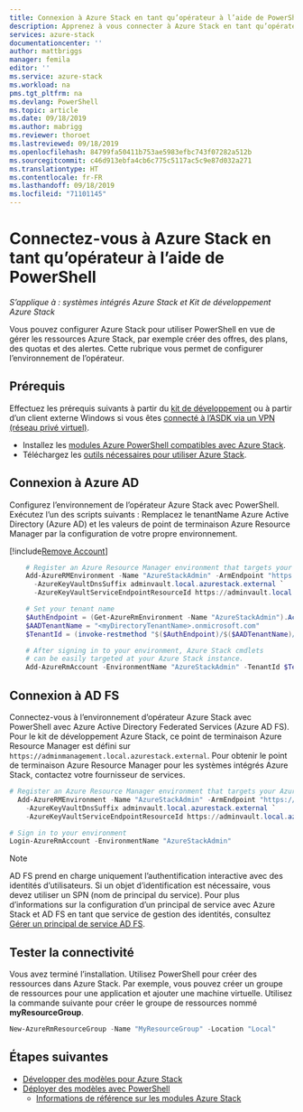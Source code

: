 ```yaml
---
title: Connexion à Azure Stack en tant qu’opérateur à l’aide de PowerShell | Microsoft Docs
description: Apprenez à vous connecter à Azure Stack en tant qu’opérateur à l’aide de PowerShell
services: azure-stack
documentationcenter: ''
author: mattbriggs
manager: femila
editor: ''
ms.service: azure-stack
ms.workload: na
pms.tgt_pltfrm: na
ms.devlang: PowerShell
ms.topic: article
ms.date: 09/18/2019
ms.author: mabrigg
ms.reviewer: thoroet
ms.lastreviewed: 09/18/2019
ms.openlocfilehash: 84799fa50411b753ae5983efbc743f07282a512b
ms.sourcegitcommit: c46d913ebfa4cb6c775c5117ac5c9e87d032a271
ms.translationtype: HT
ms.contentlocale: fr-FR
ms.lasthandoff: 09/18/2019
ms.locfileid: "71101145"
---
```

# <a name="connect-to-azure-stack-with-powershell-as-an-operator"></a>Connectez-vous à Azure Stack en tant qu’opérateur à l’aide de PowerShell

*S’applique à : systèmes intégrés Azure Stack et Kit de développement Azure Stack*

Vous pouvez configurer Azure Stack pour utiliser PowerShell en vue de gérer les ressources Azure Stack, par exemple créer des offres, des plans, des quotas et des alertes. Cette rubrique vous permet de configurer l’environnement de l’opérateur.

## <a name="prerequisites"></a>Prérequis

Effectuez les prérequis suivants à partir du [kit de développement](../asdk/asdk-connect.md#connect-with-rdp) ou à partir d’un client externe Windows si vous êtes [connecté à l’ASDK via un VPN (réseau privé virtuel)](../asdk/asdk-connect.md#connect-with-vpn). 

 - Installez les [modules Azure PowerShell compatibles avec Azure Stack](azure-stack-powershell-install.md).  
 - Téléchargez les [outils nécessaires pour utiliser Azure Stack](azure-stack-powershell-download.md).  

## <a name="connect-with-azure-ad"></a>Connexion à Azure AD

Configurez l’environnement de l’opérateur Azure Stack avec PowerShell. Exécutez l’un des scripts suivants : Remplacez le tenantName Azure Active Directory (Azure AD) et les valeurs de point de terminaison Azure Resource Manager par la configuration de votre propre environnement. 

[!include[Remove Account](../../includes/remove-account.md)]

```powershell  
    # Register an Azure Resource Manager environment that targets your Azure Stack instance. Get your Azure Resource Manager endpoint value from your service provider.
    Add-AzureRMEnvironment -Name "AzureStackAdmin" -ArmEndpoint "https://adminmanagement.local.azurestack.external" `
      -AzureKeyVaultDnsSuffix adminvault.local.azurestack.external `
      -AzureKeyVaultServiceEndpointResourceId https://adminvault.local.azurestack.external

    # Set your tenant name
    $AuthEndpoint = (Get-AzureRmEnvironment -Name "AzureStackAdmin").ActiveDirectoryAuthority.TrimEnd('/')
    $AADTenantName = "<myDirectoryTenantName>.onmicrosoft.com"
    $TenantId = (invoke-restmethod "$($AuthEndpoint)/$($AADTenantName)/.well-known/openid-configuration").issuer.TrimEnd('/').Split('/')[-1]

    # After signing in to your environment, Azure Stack cmdlets
    # can be easily targeted at your Azure Stack instance.
    Add-AzureRmAccount -EnvironmentName "AzureStackAdmin" -TenantId $TenantId
```

## <a name="connect-with-ad-fs"></a>Connexion à AD FS

Connectez-vous à l’environnement d’opérateur Azure Stack avec PowerShell avec Azure Active Directory Federated Services (Azure AD FS). Pour le kit de développement Azure Stack, ce point de terminaison Azure Resource Manager est défini sur `https://adminmanagement.local.azurestack.external`. Pour obtenir le point de terminaison Azure Resource Manager pour les systèmes intégrés Azure Stack, contactez votre fournisseur de services.


  ```powershell  
  # Register an Azure Resource Manager environment that targets your Azure Stack instance. Get your Azure Resource Manager endpoint value from your service provider.
    Add-AzureRMEnvironment -Name "AzureStackAdmin" -ArmEndpoint "https://adminmanagement.local.azurestack.external" `
      -AzureKeyVaultDnsSuffix adminvault.local.azurestack.external `
      -AzureKeyVaultServiceEndpointResourceId https://adminvault.local.azurestack.external

  # Sign in to your environment
  Login-AzureRmAccount -EnvironmentName "AzureStackAdmin"
  ```

> [!Note]  
> AD FS prend en charge uniquement l’authentification interactive avec des identités d’utilisateurs. Si un objet d’identification est nécessaire, vous devez utiliser un SPN (nom de principal du service). Pour plus d’informations sur la configuration d’un principal de service avec Azure Stack et AD FS en tant que service de gestion des identités, consultez [Gérer un principal de service AD FS](azure-stack-create-service-principals.md#manage-an-ad-fs-service-principal).

## <a name="test-the-connectivity"></a>Tester la connectivité

Vous avez terminé l’installation. Utilisez PowerShell pour créer des ressources dans Azure Stack. Par exemple, vous pouvez créer un groupe de ressources pour une application et ajouter une machine virtuelle. Utilisez la commande suivante pour créer le groupe de ressources nommé **myResourceGroup**.

```powershell  
New-AzureRmResourceGroup -Name "MyResourceGroup" -Location "Local"
```

## <a name="next-steps"></a>Étapes suivantes

- [Développer des modèles pour Azure Stack](../user/azure-stack-develop-templates.md)
- [Déployer des modèles avec PowerShell](../user/azure-stack-deploy-template-powershell.md)
  - [Informations de référence sur les modules Azure Stack](https://docs.microsoft.com/powershell/azure/azure-stack/overview)  
